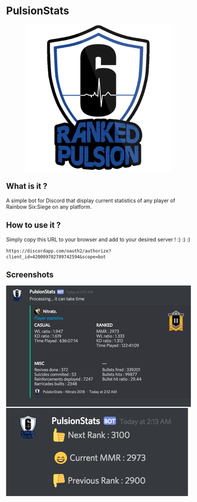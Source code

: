 # PulsionStats
<p align="center">
  <img align="center" src="./pulsion.png" width="400" height="400">
</p>

## What is it ?
A simple bot for Discord that display current statistics of any player of Rainbow Six:Siege on any platform.

## How to use it ?
Simply copy this URL to your browser and add to your desired server ! :) :) :)

    https://discordapp.com/oauth2/authorize?client_id=420009702789742594&scope=bot

## Screenshots
 <img src="./StatsPlayer.png">
 <img src="./MMRPlayer.png">
